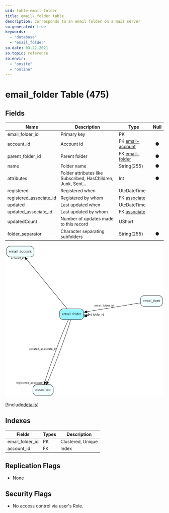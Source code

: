 ```yaml
---
uid: table-email-folder
title: email\_folder table
description: Corresponds to an email folder on a mail server
so.generated: true
keywords:
  - "database"
  - "email_folder"
so.date: 03.22.2021
so.topic: reference
so.envir:
  - "onsite"
  - "online"
---
```


# email\_folder Table (475)

## Fields

| Name | Description | Type | Null |
|------|-------------|------|:----:|
|email\_folder\_id|Primary key|PK| |
|account\_id|Account id|FK [email-account](email-account.md)|&#x25CF;|
|parent\_folder\_id|Parent folder|FK [email-folder](email-folder.md)|&#x25CF;|
|name|Folder name|String(255)|&#x25CF;|
|attributes|Folder attributes like Subscribed, HasChildren, Junk, Sent...|Int|&#x25CF;|
|registered|Registered when|UtcDateTime| |
|registered\_associate\_id|Registered by whom|FK [associate](associate.md)| |
|updated|Last updated when|UtcDateTime| |
|updated\_associate\_id|Last updated by whom|FK [associate](associate.md)| |
|updatedCount|Number of updates made to this record|UShort| |
|folder\_separator|Character separating subfolders|String(255)|&#x25CF;|


![email_folder table relationship diagram](./media/email_folder.png)

[!include[details](./includes/email-folder.md)]

## Indexes

| Fields | Types | Description |
|--------|-------|-------------|
|email\_folder\_id |PK |Clustered, Unique |
|account\_id |FK |Index |

## Replication Flags

* None

## Security Flags

* No access control via user's Role.


